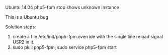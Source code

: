 Ubuntu 14.04 php5-fpm stop shows unknown instance

This is a Ubuntu bug

Solution steps:

1. create a file /etc/init/php5-fpm.override with the single line reload signal USR2 in it.
2. sudo pkill php5-fpm; sudo service php5-fpm start
